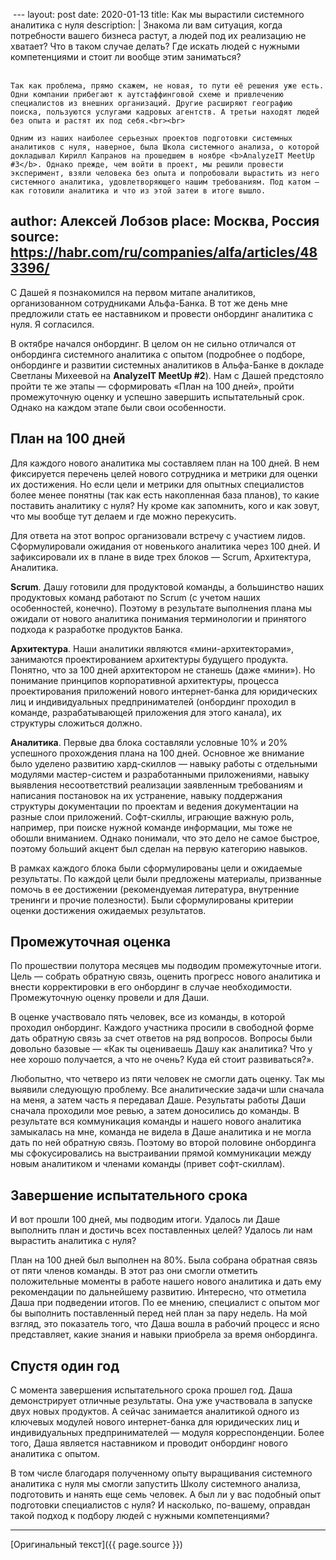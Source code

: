  ---
layout: post
date: 2020-01-13
title:  Как мы вырастили системного аналитика с нуля
description: |
    Знакома ли вам ситуация, когда потребности вашего бизнеса растут, а людей под их реализацию не хватает? Что в таком случае делать? Где искать людей с нужными компетенциями и стоит ли вообще этим заниматься?<br><br>

    Так как проблема, прямо скажем, не новая, то пути её решения уже есть. Одни компании прибегают к аутстаффинговой схеме и привлечению специалистов из внешних организаций. Другие расширяют географию поиска, пользуются услугами кадровых агентств. А третьи находят людей без опыта и растят их под себя.<br><br>

    Одним из наших наиболее серьезных проектов подготовки системных аналитиков с нуля, наверное, была Школа системного анализа, о которой докладывал Кирилл Капранов на прошедшем в ноябре <b>AnalyzeIT MeetUp #3</b>. Однако прежде, чем войти в проект, мы решили провести эксперимент, взяли человека без опыта и попробовали вырастить из него системного аналитика, удовлетворяющего нашим требованиям. Под катом — как готовили аналитика и что из этой затеи в итоге вышло.
author: Алексей Лобзов
place: Москва, Россия
source: https://habr.com/ru/companies/alfa/articles/483396/
---

С Дашей я познакомился на первом митапе аналитиков, организованном сотрудниками Альфа-Банка. В тот же день мне предложили стать ее наставником и провести онбординг аналитика с нуля. Я согласился.

В октябре начался онбординг. В целом он не сильно отличался от онбординга системного аналитика с опытом (подробнее о подборе, онбординге и развитии системных аналитиков в Альфа-Банке в докладе Светланы Михеевой на **AnalyzeIT MeetUp #2**). Нам с Дашей предстояло пройти те же этапы — сформировать «План на 100 дней», пройти промежуточную оценку и успешно завершить испытательный срок. Однако на каждом этапе были свои особенности.

## План на 100 дней

Для каждого нового аналитика мы составляем план на 100 дней. В нем фиксируется перечень целей нового сотрудника и метрики для оценки их достижения. Но если цели и метрики для опытных специалистов более менее понятны (так как есть накопленная база планов), то какие поставить аналитику с нуля? Ну кроме как запомнить, кого и как зовут, что мы вообще тут делаем и где можно перекусить.

Для ответа на этот вопрос организовали встречу с участием лидов. Сформулировали ожидания от новенького аналитика через 100 дней. И зафиксировали их в плане в виде трех блоков — Scrum, Архитектура, Аналитика.

**Scrum**. Дашу готовили для продуктовой команды, а большинство наших продуктовых команд работают по Scrum (с учетом наших особенностей, конечно). Поэтому в результате выполнения плана мы ожидали от нового аналитика понимания терминологии и принятого подхода к разработке продуктов Банка.

**Архитектура**. Наши аналитики являются «мини-архитекторами», занимаются проектированием архитектуры будущего продукта. Понятно, что за 100 дней архитектором не станешь (даже «мини»). Но понимание принципов корпоративной архитектуры, процесса проектирования приложений нового интернет-банка для юридических лиц и индивидуальных предпринимателей (онбординг проходил в команде, разрабатывающей приложения для этого канала), их структуры сложиться должно.

**Аналитика**. Первые два блока составляли условные 10% и 20% успешного прохождения плана на 100 дней. Основное же внимание было уделено развитию хард-скиллов — навыку работы с отдельными модулями мастер-систем и разработанными приложениями, навыку выявления несоответствий реализации заявленным требованиям и написания постановок на их устранение, навыку поддержания структуры документации по проектам и ведения документации на разные слои приложений. Софт-скиллы, играющие важную роль, например, при поиске нужной команде информации, мы тоже не обошли вниманием. Однако понимали, что это дело не самое быстрое, поэтому больший акцент был сделан на первую категорию навыков.

В рамках каждого блока были сформулированы цели и ожидаемые результаты. По каждой цели были предложены материалы, призванные помочь в ее достижении (рекомендуемая литература, внутренние тренинги и прочие полезности). Были сформулированы критерии оценки достижения ожидаемых результатов.

## Промежуточная оценка

По прошествии полутора месяцев мы подводим промежуточные итоги. Цель — собрать обратную связь, оценить прогресс нового аналитика и внести корректировки в его онбординг в случае необходимости. Промежуточную оценку провели и для Даши.

В оценке участвовало пять человек, все из команды, в которой проходил онбординг. Каждого участника просили в свободной форме дать обратную связь за счет ответов на ряд вопросов. Вопросы были довольно базовые — «Как ты оцениваешь Дашу как аналитика? Что у нее хорошо получается, а что не очень? Куда ей стоит развиваться?».

Любопытно, что четверо из пяти человек не смогли дать оценку. Так мы выявили следующую проблему. Все аналитические задачи шли сначала на меня, а затем часть я передавал Даше. Результаты работы Даши сначала проходили мое ревью, а затем доносились до команды. В результате вся коммуникация команды и нашего нового аналитика замыкалась на мне, команда не видела в Даше аналитика и не могла дать по ней обратную связь. Поэтому во второй половине онбординга мы сфокусировались на выстраивании прямой коммуникации между новым аналитиком и членами команды (привет софт-скиллам).

## Завершение испытательного срока

И вот прошли 100 дней, мы подводим итоги. Удалось ли Даше выполнить план и достичь всех поставленных целей? Удалось ли нам вырастить аналитика с нуля?

План на 100 дней был выполнен на 80%. Была собрана обратная связь от пяти членов команды. В этот раз они смогли отметить положительные моменты в работе нашего нового аналитика и дать ему рекомендации по дальнейшему развитию. Интересно, что отметила Даша при подведении итогов. По ее мнению, специалист с опытом мог бы выполнить поставленный перед ней план за пару недель. На мой взгляд, это показатель того, что Даша вошла в рабочий процесс и ясно представляет, какие знания и навыки приобрела за время онбординга.

## Спустя один год

С момента завершения испытательного срока прошел год. Даша демонстрирует отличные результаты. Она уже участвовала в запуске двух новых продуктов. А сейчас занимается аналитикой одного из ключевых модулей нового интернет-банка для юридических лиц и индивидуальных предпринимателей — модуля корреспонденции. Более того, Даша является наставником и проводит онбординг нового аналитика с опытом.

В том числе благодаря полученному опыту выращивания системного аналитика с нуля мы смогли запустить Школу системного анализа, подготовить и нанять еще семь человек. А был ли у вас подобный опыт подготовки специалистов с нуля? И насколько, по-вашему, оправдан такой подход к подбору людей с нужными компетенциями?

---

[Оригинальный текст]({{ page.source }})